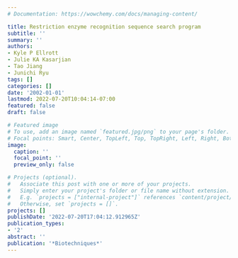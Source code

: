 ```yaml
---
# Documentation: https://wowchemy.com/docs/managing-content/

title: Restriction enzyme recognition sequence search program
subtitle: ''
summary: ''
authors:
- Kyle P Ellrott
- Julie KA Kasarjian
- Tao Jiang
- Junichi Ryu
tags: []
categories: []
date: '2002-01-01'
lastmod: 2022-07-20T10:04:14-07:00
featured: false
draft: false

# Featured image
# To use, add an image named `featured.jpg/png` to your page's folder.
# Focal points: Smart, Center, TopLeft, Top, TopRight, Left, Right, BottomLeft, Bottom, BottomRight.
image:
  caption: ''
  focal_point: ''
  preview_only: false

# Projects (optional).
#   Associate this post with one or more of your projects.
#   Simply enter your project's folder or file name without extension.
#   E.g. `projects = ["internal-project"]` references `content/project/deep-learning/index.md`.
#   Otherwise, set `projects = []`.
projects: []
publishDate: '2022-07-20T17:04:12.912965Z'
publication_types:
- '2'
abstract: ''
publication: '*Biotechniques*'
---
```

